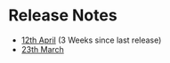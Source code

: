 
# Release Notes

* [12th April](113115-206.md) (3 Weeks since last release)
* [23th March](232115-160.md) 

